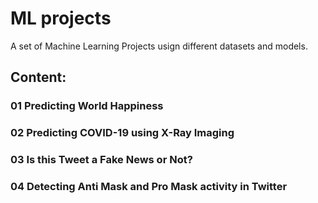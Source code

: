 # ML projects

A set of Machine Learning Projects usign different datasets and models.

## Content:
### **01** Predicting World Happiness

### **02** Predicting COVID-19 using X-Ray Imaging

### **03** Is this Tweet a Fake News or Not?

### **04** Detecting Anti Mask and Pro Mask activity in Twitter
